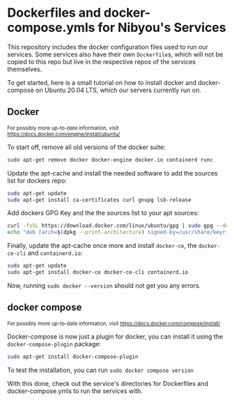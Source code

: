 # Dockerfiles and docker-compose.ymls for Nibyou's Services 

This repository includes the docker configuration files used to run our services. Some services also have their own `Dockerfile`s, which will not be copied to this repo but live in the respective repos of the services themselves.

To get started, here is a small tutorial on how to install docker and docker-compose on Ubuntu 20.04 LTS, which our servers currently run on.

## Docker
<sup>For possibly more up-to-date information, visit https://docs.docker.com/engine/install/ubuntu/ </sup>

To start off, remove all old versions of the docker suite:

```bash
sudo apt-get remove docker docker-engine docker.io containerd runc
```

Update the apt-cache and install the needed software to add the sources list for dockers repo:

```bash
sudo apt-get update
sudo apt-get install ca-certificates curl gnupg lsb-release
```

Add dockers GPG Key and the the sources list to your apt sources:

```bash
curl -fsSL https://download.docker.com/linux/ubuntu/gpg | sudo gpg --dearmor -o /usr/share/keyrings/docker-archive-keyring.gpg
echo "deb [arch=$(dpkg --print-architecture) signed-by=/usr/share/keyrings/docker-archive-keyring.gpg] https://download.docker.com/linux/ubuntu $(lsb_release -cs) stable" | sudo tee /etc/apt/sources.list.d/docker.list > /dev/null
```
Finally, update the apt-cache once more and install `docker-ce`, the `docker-ce-cli` and `containerd.io`:

```bash
sudo apt-get update
sudo apt-get install docker-ce docker-ce-cli containerd.io
```

Now, running `sudo docker --version` should not get you any errors.

## docker compose
<sup>For possibly more up-to-date information, visit https://docs.docker.com/compose/install/ </sup>

Docker-compose is now just a plugin for docker, you can install it using the `docker-compose-plugin` package:

```bash
sudo apt-get install docker-compose-plugin
```

To test the installation, you can run `sudo docker compose version`

With this done, check out the service's directories for Dockerfiles and docker-compose.ymls to run the services with.
